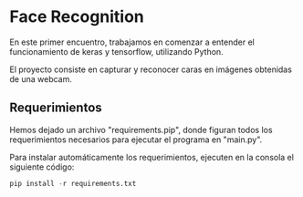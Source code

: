 # Face Recognition

En este primer encuentro, trabajamos en comenzar a entender el funcionamiento de keras y tensorflow, utilizando Python.

El proyecto consiste en capturar y reconocer caras en imágenes obtenidas de una webcam. 

## Requerimientos

Hemos dejado un archivo "requirements.pip", donde figuran todos los requerimientos necesarios para ejecutar el programa en "main.py".

Para instalar automáticamente los requerimientos, ejecuten en la consola el siguiente código:

```python
pip install -r requirements.txt
```
